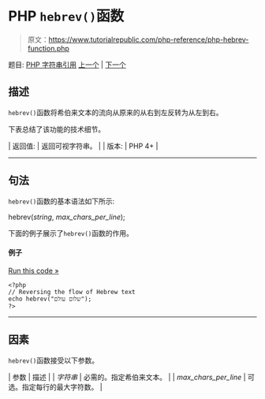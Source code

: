 # PHP `hebrev()`函数

> 原文：<https://www.tutorialrepublic.com/php-reference/php-hebrev-function.php>

题目: [PHP 字符串引用](php-string-functions.php) [上一个](php-get-html-translation-table-function.php) | [下一个](php-hex2bin-function.php)

## 描述

`hebrev()`函数将希伯来文本的流向从原来的从右到左反转为从左到右。

下表总结了该功能的技术细节。

| 返回值: | 返回可视字符串。 |
| 版本: | PHP 4+ |

* * *

## 句法

`hebrev()`函数的基本语法如下所示:

hebrev(*string*, *max_chars_per_line*);

下面的例子展示了`hebrev()`函数的作用。

#### 例子

[Run this code »](../codelab.php?topic=php&file=reverse-the-display-of-hebrew-characters "Run this code to view the output")

```
<?php
// Reversing the flow of Hebrew text
echo hebrev("שלום עולם");
?>
```

* * *

## 因素

`hebrev()`函数接受以下参数。

| 参数 | 描述 |
| *字符串* | 必需的。指定希伯来文本。 |
| *max_chars_per_line* | 可选。指定每行的最大字符数。 |
